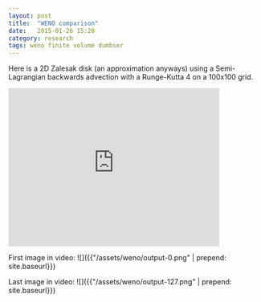 ```yaml
---
layout: post
title:  "WENO comparison"
date:   2015-01-26 15:20
category: research 
tags: weno finite volume dumbser
---
```


Here is a 2D Zalesak disk (an approximation anyways) using a Semi-Lagrangian
backwards advection with a Runge-Kutta 4 on a 100x100 grid.


<iframe width="420" height="315" src="http://www.youtube.com/embed/W7FUGVGGCX8" frameborder="0"></iframe>


First image in video:
![]({{"/assets/weno/output-0.png" | prepend: site.baseurl}})  

Last image in video:
![]({{"/assets/weno/output-127.png" | prepend: site.baseurl}})  

